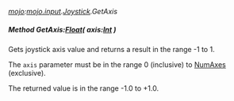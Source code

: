_[mojo](../../modules/mojo/mojo-module.md):[mojo.input](../../modules/mojo/mojo-input.md).[Joystick](../../modules/mojo/mojo-input-joystick.md).GetAxis_
##### Method GetAxis:[Float](../../modules/wonkey/wonkey-types-float.md)( axis:[Int](../../modules/wonkey/wonkey-types-int.md) )
Gets joystick axis value and returns a result in the range -1 to 1.

The `axis` parameter must be in the range 0 (inclusive) to [NumAxes](mojo-input-joystick-numaxes.md) (exclusive).

The returned value is in the range -1.0 to +1.0.
